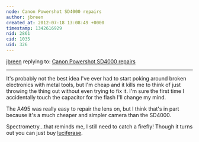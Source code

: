 ```yaml
---
node: Canon Powershot SD4000 repairs
author: jbreen
created_at: 2012-07-18 13:08:49 +0000
timestamp: 1342616929
nid: 2861
cid: 1035
uid: 326
---
```




[jbreen](../profile/jbreen) replying to: [Canon Powershot SD4000 repairs](../notes/jbreen/7-18-2012/canon-powershot-sd4000-repairs)

----
It's probably not the best idea I've ever had to start poking around broken electronics with metal tools, but I'm cheap and it kills me to think of just throwing the thing out without even trying to fix it.  I'm sure the first time I accidentally touch the capacitor for the flash I'll change my mind.

The A495 was really easy to repair the lens on, but I think that's in part because it's a much cheaper and simpler camera than the SD4000.

Spectrometry...that reminds me, I still need to catch a firefly!  Though it turns out you can just buy <a href="http://www.biovision.com/staybrite-highly-stable-luciferase-related-products-1710/">luciferase</a>.